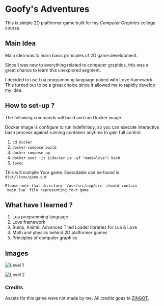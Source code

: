 # Goofy's Adventures

This is simple 2D platformer game built for my *Computer Graphics* college course.

## Main Idea

Main idea was to learn basic principles of 2D game development.

Since I was new to everything related to computer graphics, this was a great chance to learn this unexplored segment.

I decided to use Lua programming language paired with Love framework. This turned out to be a great choice since it allowed me to rapidly develop my idea.

## How to set-up ?
The following commands will build and run Docker image.

Docker image is configure to run indefinitely, so you can execute interactive bash process against running container anytime to gain full control.

1. `cd docker`
2. `docker-compose build`
3. `docker-compose up`
4. `docker exec -it $(docker ps -qf "name=love") bash`
5. `lovec`

This will compile Your game. Executable can be found in `dist/linux/game.out`
    
    Please note that directory `/usr/src/app/src` should contain `main.lua` file representing Your game.

## What have I learned ?
1. Lua programming language
2. Love framework
3. Bump, Anim8, Advanced Tiled Loader libraries for Lua & Love
4. Math and physics behind 2D platformer games
5. Principles of computer graphics

## Images

![Level 1](https://api.pcloud.com/getpubthumb?code=XZt1HN7Z36U317nHtwBFFvQU1cA9MRxtXR2y&linkpassword=undefined&size=640x506&crop=0&type=auto)

![Level 2](https://api.pcloud.com/getpubthumb?code=XZEeHN7Zk0z8ERJBqAXYe8mrT543Vus83I8V&linkpassword=undefined&size=640x506&crop=0&type=auto)

### Credits

Assets for this game were not made by me. All credits goes to [ZiNGOT](http://opengameart.org/content/gfxlib-fuzed).
